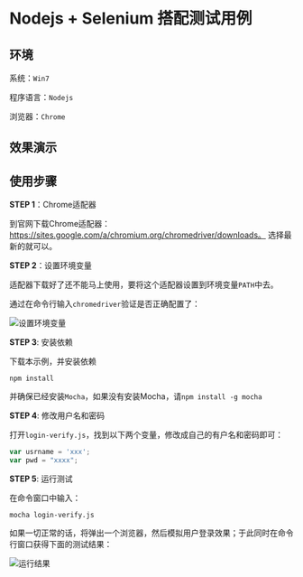 # Nodejs + Selenium 搭配测试用例

## 环境

系统：`Win7`

程序语言：`Nodejs`

浏览器：`Chrome`

## 效果演示



## 使用步骤

**STEP 1**：Chrome适配器

到官网下载Chrome适配器：https://sites.google.com/a/chromium.org/chromedriver/downloads。
选择最新的就可以。


**STEP 2**：设置环境变量

适配器下载好了还不能马上使用，要将这个适配器设置到环境变量`PATH`中去。

通过在命令行输入`chromedriver`验证是否正确配置了：

![设置环境变量](http://ww3.sinaimg.cn/mw690/514b710agw1eremi52c1ej20n904cdfq.jpg)


**STEP 3**: 安装依赖

下载本示例，并安装依赖
```shell
npm install
```

并确保已经安装`Mocha`，如果没有安装Mocha，请`npm install -g mocha`

**STEP 4**: 修改用户名和密码

打开`login-verify.js`，找到以下两个变量，修改成自己的有户名和密码即可：
```javascript
var usrname = 'xxx';
var pwd = "xxxx";
```

**STEP 5**: 运行测试

在命令窗口中输入：
```shell
mocha login-verify.js
```

如果一切正常的话，将弹出一个浏览器，然后模拟用户登录效果；于此同时在命令行窗口获得下面的测试结果：

![运行结果](http://ww4.sinaimg.cn/mw690/514b710agw1eremsktc42j20is06oglh.jpg)
